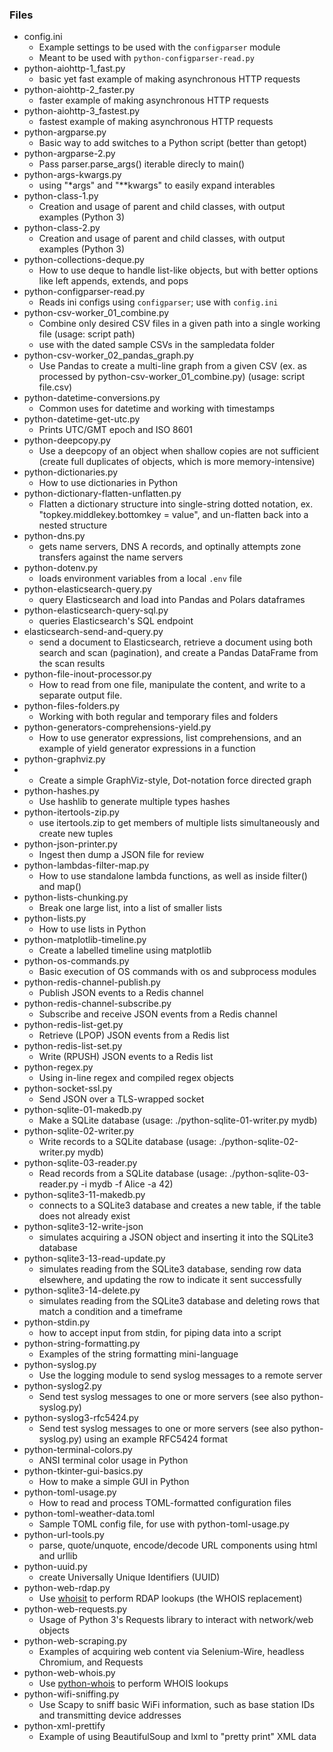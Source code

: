 ### Files
- config.ini
	- Example settings to be used with the `configparser` module
	- Meant to be used with `python-configparser-read.py`
- python-aiohttp-1_fast.py
	- basic yet fast example of making asynchronous HTTP requests
- python-aiohttp-2_faster.py
	- faster example of making asynchronous HTTP requests
- python-aiohttp-3_fastest.py
	- fastest example of making asynchronous HTTP requests
- python-argparse.py
	- Basic way to add switches to a Python script (better than getopt)
- python-argparse-2.py
	- Pass parser.parse_args() iterable direcly to main()
- python-args-kwargs.py
	- using "\*args" and "\*\*kwargs" to easily expand interables
- python-class-1.py
	- Creation and usage of parent and child classes, with output examples (Python 3)
- python-class-2.py
	- Creation and usage of parent and child classes, with output examples (Python 3)
- python-collections-deque.py
	- How to use deque to handle list-like objects, but with better options like left appends, extends, and pops
- python-configparser-read.py
	- Reads ini configs using `configparser`; use with `config.ini`
- python-csv-worker_01_combine.py
	- Combine only desired CSV files in a given path into a single working file (usage: script path)
	- use with the dated sample CSVs in the sampledata folder
- python-csv-worker_02_pandas_graph.py
	- Use Pandas to create a multi-line graph from a given CSV (ex. as processed by python-csv-worker_01_combine.py) (usage: script file.csv)
- python-datetime-conversions.py
	- Common uses for datetime and working with timestamps
- python-datetime-get-utc.py
	- Prints UTC/GMT epoch and ISO 8601
- python-deepcopy.py
	- Use a deepcopy of an object when shallow copies are not sufficient (create full duplicates of objects, which is more memory-intensive)
- python-dictionaries.py
	- How to use dictionaries in Python
- python-dictionary-flatten-unflatten.py
	- Flatten a dictionary structure into single-string dotted notation, ex. "topkey.middlekey.bottomkey = value", and un-flatten back into a nested structure
- python-dns.py
	- gets name servers, DNS A records, and optinally attempts zone transfers against the name servers
- python-dotenv.py
	- loads environment variables from a local `.env` file
- python-elasticsearch-query.py
	- query Elasticsearch and load into Pandas and Polars dataframes
- python-elasticsearch-query-sql.py
	- queries Elasticsearch's SQL endpoint
- elasticsearch-send-and-query.py
	- send a document to Elasticsearch, retrieve a document using both search and scan (pagination), and create a Pandas DataFrame from the scan results
- python-file-inout-processor.py
	- How to read from one file, manipulate the content, and write to a separate output file.
- python-files-folders.py
	- Working with both regular and temporary files and folders
- python-generators-comprehensions-yield.py
	- How to use generator expressions, list comprehensions, and an example of yield generator expressions in a function
- python-graphviz.py
- 	- Create a simple GraphViz-style, Dot-notation force directed graph
- python-hashes.py
	- Use hashlib to generate multiple types hashes
- python-itertools-zip.py
	- use itertools.zip to get members of multiple lists simultaneously and create new tuples
- python-json-printer.py
	- Ingest then dump a JSON file for review
- python-lambdas-filter-map.py
	- How to use standalone lambda functions, as well as inside filter() and map()
- python-lists-chunking.py
	- Break one large list, into a list of smaller lists
- python-lists.py
	- How to use lists in Python
- python-matplotlib-timeline.py
	- Create a labelled timeline using matplotlib
- python-os-commands.py
	- Basic execution of OS commands with os and subprocess modules
- python-redis-channel-publish.py
	- Publish JSON events to a Redis channel
- python-redis-channel-subscribe.py
	- Subscribe and receive JSON events from a Redis channel
- python-redis-list-get.py
	- Retrieve (LPOP) JSON events from a Redis list
- python-redis-list-set.py
	- Write (RPUSH) JSON events to a Redis list
- python-regex.py
	- Using in-line regex and compiled regex objects
- python-socket-ssl.py
	- Send JSON over a TLS-wrapped socket
- python-sqlite-01-makedb.py
	- Make a SQLite database (usage: ./python-sqlite-01-writer.py mydb)
- python-sqlite-02-writer.py
	- Write records to a SQLite database (usage: ./python-sqlite-02-writer.py mydb)
- python-sqlite-03-reader.py
	- Read records from a SQLite database (usage: ./python-sqlite-03-reader.py -i mydb -f Alice -a 42)
- python-sqlite3-11-makedb.py
	- connects to a SQLite3 database and creates a new table, if the table does not already exist
- python-sqlite3-12-write-json
	- simulates acquiring a JSON object and inserting it into the SQLite3 database
- python-sqlite3-13-read-update.py
	- simulates reading from the SQLite3 database, sending row data elsewhere, and updating the row to indicate it sent successfully
- python-sqlite3-14-delete.py
	- simulates reading from the SQLite3 database and deleting rows that match a condition and a timeframe
- python-stdin.py
	- how to accept input from stdin, for piping data into a script
- python-string-formatting.py
	- Examples of the string formatting mini-language
- python-syslog.py
	- Use the logging module to send syslog messages to a remote server
- python-syslog2.py
	- Send test syslog messages to one or more servers (see also python-syslog.py)
- python-syslog3-rfc5424.py
	- Send test syslog messages to one or more servers (see also python-syslog.py) using an example RFC5424 format
- python-terminal-colors.py
	- ANSI terminal color usage in Python
- python-tkinter-gui-basics.py
	- How to make a simple GUI in Python
- python-toml-usage.py
	- How to read and process TOML-formatted configuration files
- python-toml-weather-data.toml
	- Sample TOML config file, for use with python-toml-usage.py
- python-url-tools.py
	- parse, quote/unquote, encode/decode URL components using html and urllib
- python-uuid.py
	- create Universally Unique Identifiers (UUID)
- python-web-rdap.py
	- Use [whoisit](https://github.com/meeb/whoisit) to perform RDAP lookups (the WHOIS replacement)
- python-web-requests.py
	- Usage of Python 3's Requests library to interact with network/web objects
- python-web-scraping.py
	- Examples of acquiring web content via Selenium-Wire, headless Chromium, and Requests
- python-web-whois.py
	- Use [python-whois](https://pypi.org/project/python-whois/) to perform WHOIS lookups
- python-wifi-sniffing.py
	- Use Scapy to sniff basic WiFi information, such as base station IDs and transmitting device addresses
- python-xml-prettify
	- Example of using BeautifulSoup and lxml to "pretty print" XML data
